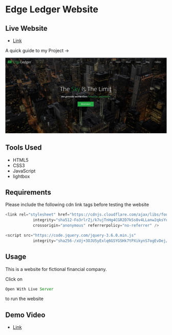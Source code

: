 # Edge Ledger Website

## Live Website

- [Link](https://harsh-sangwan2003.github.io/Edge-Ledger-Website/)

A quick guide to my Project ->

<img src ="/image.webp">

## Tools Used

- HTML5
- CSS3
- JavaScript
- lightbox

## Requirements

Please include the following cdn link tags before testing the website

```js
<link rel="stylesheet" href="https://cdnjs.cloudflare.com/ajax/libs/font-awesome/6.0.0-beta3/css/all.min.css"
            integrity="sha512-Fo3rlrZj/k7ujTnHg4CGR2D7kSs0v4LLanw2qksYuRlEzO+tcaEPQogQ0KaoGN26/zrn20ImR1DfuLWnOo7aBA=="
            crossorigin="anonymous" referrerpolicy="no-referrer" />
``` 
```js
<script src="https://code.jquery.com/jquery-3.6.0.min.js"
            integrity="sha256-/xUj+3OJU5yExlq6GSYGSHk7tPXikynS7ogEvDej/m4=" crossorigin="anonymous"></script>
``` 


## Usage

This is a website for fictional financial company.

Click on

```js
Open With Live Server
``` 
to run the website

## Demo Video

- [Link](https://app.gemoo.com/share/home?codeId=DGqYlGLnkA62E)


